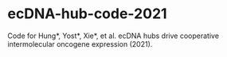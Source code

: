 # ecDNA-hub-code-2021
Code for Hung*, Yost*, Xie*, et al. ecDNA hubs drive cooperative intermolecular oncogene expression (2021).
